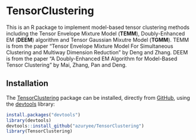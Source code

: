 
<!-- README.md is generated from README.Rmd. Please edit that file -->

TensorClustering
================

<!-- badges: start -->
<!-- badges: end -->

This is an R package to implement model-based tensor clustering methods
including the Tensor Envelope Mixture Model (**TEMM**), Doubly-Enhanced
EM (**DEEM**) algorithm and Tensor Gaussian Mixutre Model (**TGMM**).
TEMM is from the paper “Tensor Envelope Mixture Model For Simultaneous
Clustering and Multiway Dimension Reduction” by Deng and Zhang. DEEM is
from the paper “A Doubly-Enhanced EM Algorithm for Model-Based Tensor
Clustering” by Mai, Zhang, Pan and Deng.

Installation
------------

The [TensorClustering](#tensorclustering) package can be installed,
directly from [GitHub](https://github.com/), using the
[devtools](https://cran.r-project.org/web/packages/devtools/) library:

``` r
install.packages("devtools")
library(devtools)
devtools::install_github("azuryee/TensorClustering")
library(TensorClustering)
```
